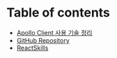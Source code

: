 # Table of contents

* [Apollo Client 사용 기술 정리](README.md)
* [GitHub Repository](ApolloServer.md)
* [ReactSkills](ReactSkills.md)
